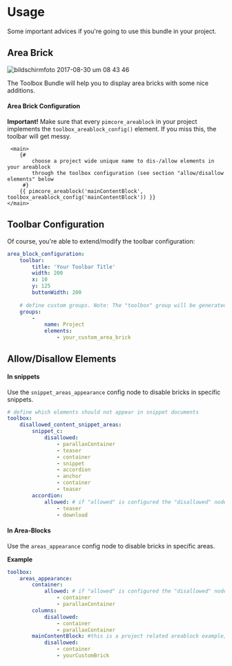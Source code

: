# Usage

Some important advices if you're going to use this bundle in your project.

## Area Brick
![bildschirmfoto 2017-08-30 um 08 43 46](https://user-images.githubusercontent.com/700119/29858787-6198a2c4-8d5f-11e7-8376-8c3acd9d267f.png)

The Toolbox Bundle will help you to display area bricks with some nice additions.

#### Area Brick Configuration
**Important!** Make sure that every `pimcore_areablock` in your project implements the `toolbox_areablock_config()` element. 
If you miss this, the toolbar will get messy.

```twig
 <main>
    {#  
        choose a project wide unique name to dis-/allow elements in your areablock 
        through the toolbox configuration (see section "allow/disallow elements" below
     #}
    {{ pimcore_areablock('mainContentBlock', toolbox_areablock_config('mainContentBlock')) }}
</main>
```

## Toolbar Configuration
Of course, you're able to extend/modify the toolbar configuration:

```yaml
area_block_configuration:
    toolbar:
        title: 'Your Toolbar Title'
        width: 200
        x: 10
        y: 125
        buttonWidth: 200
        
    # define custom groups. Note: The "toolbox" group will be generated automatically.
    groups:
        -
            name: Project
            elements:
                - your_custom_area_brick

```
## Allow/Disallow Elements

#### In snippets

Use the `snippet_areas_appearance`  config node to disable bricks in specific snippets.

```yaml
# define which elements should not appear in snippet documents
toolbox:
    disallowed_content_snippet_areas:
        snippet_c:
            disallowed:
                - parallaxContainer
                - teaser
                - container
                - snippet
                - accordion
                - anchor
                - container
                - teaser
        accordion:
            allowed: # if "allowed" is configured the "disallowed" node will be ignored
                - teaser
                - download
```

#### In Area-Blocks

Use the `areas_appearance` config node to disable bricks in specific areas.

**Example**  
```yaml
toolbox:
    areas_appearance:
        container:
            allowed: # if "allowed" is configured the "disallowed" node will be ignored
                - container
                - parallaxContainer
        columns:
            disallowed:
                - container
                - parallaxContainer
        mainContentBlock: #this is a project related areablock example, see section "Area Brick Configuration" above.
            disallowed:
                - container
                - yourCustomBrick
```
